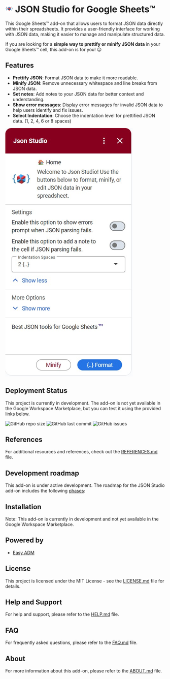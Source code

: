 # ![Logo](https://raw.githubusercontent.com/ilanlal/ss-json-editor/main/assets/logo24.png) JSON Studio for Google Sheets™️

This Google Sheets™️ add-on that allows users to format JSON data directly within their spreadsheets. It provides a user-friendly interface for working with JSON data, making it easier to manage and manipulate structured data.

If you are looking for a **simple way to prettify or minify JSON data** in your Google Sheets™️ cell, this add-on is for you! 😉

## Features

- **Prettify JSON**: Format JSON data to make it more readable.
- **Minify JSON**: Remove unnecessary whitespace and line breaks from JSON data.
- **Set notes**: Add notes to your JSON data for better context and understanding.
- **Show error messages**: Display error messages for invalid JSON data to help users identify and fix issues.
- **Select Indentation**: Choose the indentation level for prettified JSON data. (1, 2, 4, 6 or 8 spaces)

![Screenshot](https://raw.githubusercontent.com/ilanlal/ss-json-editor/main/assets/sketch001.jpg)

## Deployment Status

This project is currently in development. The add-on is not yet available in the Google Workspace Marketplace, but you can test it using the provided links below.

![GitHub repo size](https://img.shields.io/github/repo-size/ilanlal/ss-json-editor)
![GitHub last commit](https://img.shields.io/github/last-commit/ilanlal/ss-json-editor)
![GitHub issues](https://img.shields.io/github/issues/ilanlal/ss-json-editor)

## References

For additional resources and references, check out the [REFERENCES.md](docs/REFERENCES.md) file.

## Development roadmap

This add-on is under active development. The roadmap for the JSON Studio add-on includes the following [phases](docs/ROADMAP.md):

## Installation

Note: This add-on is currently in development and not yet available in the Google Workspace Marketplace.

## Powered by

- [Easy ADM](https://www.easyadm.com/)

## License

This project is licensed under the MIT License - see the [LICENSE.md](docs/LICENSE.md) file for details.

## Help and Support

For help and support, please refer to the [HELP.md](docs/HELP.md) file.

## FAQ

For frequently asked questions, please refer to the [FAQ.md](docs/FAQ.md) file.

## About

For more information about this add-on, please refer to the [ABOUT.md](docs/ABOUT.md) file.
